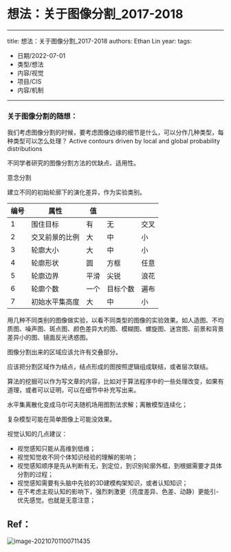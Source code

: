 # 想法：关于图像分割_2017-2018


---
title: 想法：关于图像分割_2017-2018
authors: Ethan Lin
year:
tags:
  - 日期/2022-07-01 
  - 类型/想法 
  - 内容/视觉 
  - 项目/CIS 
  - 内容/机制 
---






### 关于图像分割的随想：

我们考虑图像分割的时候，要考虑图像边缘的细节是什么，可以分作几种类型，每种类型可以怎么处理？
Active contours driven by local and global probability distributions



不同学者研究的图像分割方法的优缺点、适用性。



意念分割



建立不同的初始轮廓下的演化差异，作为实验类别。	

| 编号 | 属性           | 值   |          |      |
| ---- | -------------- | ---- | -------- | ---- |
| 1    | 围住目标       | 有   | 无       | 交叉 |
| 2    | 交叉前景的比例 | 大   | 中       | 小   |
| 3    | 轮廓大小       | 大   | 中       | 小   |
| 4    | 轮廓形状       | 圆   | 方框     | 任意 |
| 5    | 轮廓边界       | 平滑 | 尖锐     | 浪花 |
| 6    | 轮廓个数       | 一个 | 目标个数 | 遍布 |
| 7    | 初始水平集高度 | 大   | 中       | 小   |


用几种不同类别的图像做实验，以看不同类型的图像的实验效果。如人造图、不均质图、噪声图、斑点图、颜色差异大的图、模糊图、螺旋图、迷宫图、前景和背景差异小的图、镜面反光诱惑图。






图像分割出来的区域应该允许有交叠部分。

应该把分割区域作为结点，结点形成的图按照逻辑组成联结，或者层次联结。





算法的挖掘可以作为写文章的内容，比如对于算法程序中的一些处理改变，如果有道理，或者可以证明，可以在细节中补充写出来。



水平集离散化变成马尔可夫随机场用图割法求解；离散模型连续化；



复杂模型可能在简单图像上可能没效果。


视觉认知的几点建议：
- 视觉感知只能从高维到低维；
- 视觉知觉收不同个体知识经验的理解的影响；
- 视觉感知顺序是先从判断有无，到定位，到识别轮廓外框，到根据需要才具体分割的过程；
- 视觉感知需要有头脑中先验的3D建模构架知识，或者认知知识；
- 在不考虑主观认知的影响下，强烈刺激更（亮度差异、色差、动静）更能引- 优先感觉。也就是无意注意；





## Ref：

![image-20210701100711435](image-20210701100711435.png)